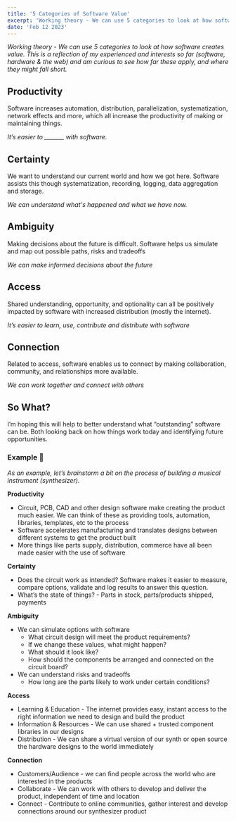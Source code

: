 ```yaml
---
title: '5 Categories of Software Value'
excerpt: 'Working theory - We can use 5 categories to look at how software creates value'
date: 'Feb 12 2023'
---
```


_Working theory - We can use 5 categories to look at how software creates value. This is a reflection of my experienced and interests so far (software, hardware & the web) and am curious to see how far these apply, and where they might fall short._

## Productivity

Software increases automation, distribution, parallelization, systematization, network effects and more, which all increase the productivity of making or maintaining things.

_It’s easier to \_\_\_\_\_\_\_ with software._

## Certainty

We want to understand our current world and how we got here. Software assists this though systematization, recording, logging, data aggregation and storage.

_We can understand what's happened and what we have now._

## Ambiguity

Making decisions about the future is difficult. Software helps us simulate and map out possible paths, risks and tradeoffs

_We can make informed decisions about the future_

## Access

Shared understanding, opportunity, and optionality can all be positively impacted by software with increased distribution (mostly the internet).

_It’s easier to learn, use, contribute and distribute with software_

## Connection

Related to access, software enables us to connect by making collaboration, community, and relationships more available.

_We can work together and connect with others_

## So What?

I’m hoping this will help to better understand what “outstanding” software can be. Both looking back on how things work today and identifying future opportunities.

### Example 🎹

_As an example, let’s brainstorm a bit on the process of building a musical instrument (synthesizer)._

**Productivity**

- Circuit, PCB, CAD and other design software make creating the product much easier. We can think of these as providing tools, automation, libraries, templates, etc to the process
- Software accelerates manufacturing and translates designs between different systems to get the product built
- More things like parts supply, distribution, commerce have all been made easier with the use of software

**Certainty**

- Does the circuit work as intended? Software makes it easier to measure, compare options, validate and log results to answer this question.
- What’s the state of things? - Parts in stock, parts/products shipped, payments

**Ambiguity**

- We can simulate options with software
  - What circuit design will meet the product requirements?
  - If we change these values, what might happen?
  - What should it look like?
  - How should the components be arranged and connected on the circuit board?
- We can understand risks and tradeoffs
  - How long are the parts likely to work under certain conditions?

**Access**

- Learning & Education - The internet provides easy, instant access to the right information we need to design and build the product
- Information & Resources - We can use shared + trusted component libraries in our designs
- Distribution - We can share a virtual version of our synth or open source the hardware designs to the world immediately

**Connection**

- Customers/Audience - we can find people across the world who are interested in the products
- Collaborate - We can work with others to develop and deliver the product, independent of time and location
- Connect - Contribute to online communities, gather interest and develop connections around our synthesizer product
